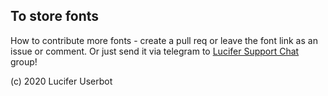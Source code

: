 ## To store fonts

How to contribute more fonts - create a pull req or leave the font link as an issue or comment.
Or just send it via telegram to [Lucifer Support Chat](https://t.me/Lucifer_Support_group) group!

(c) 2020 Lucifer Userbot
